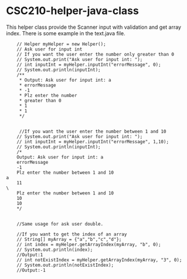 # CSC210-helper-java-class
This helper class provide the Scanner input with validation and get array index.
There is some example in the text.java file.


        // Helper myHelper = new Helper();
        // Ask user for input int
        // If you want the user enter the number only greater than 0
        // System.out.print("Ask user for input int: ");
        // int inputInt = myHelper.inputInt("errorMessage", 0);
        // System.out.println(inputInt);
        /**
         * Output: Ask user for input int: a 
         * errorMessage 
         * -1 
         * Plz enter the number
         * greater than 0 
         * 1 
         * 1
         */


         //If you want the user enter the number between 1 and 10
        // System.out.print("Ask user for input int: ");
        // int inputInt = myHelper.inputInt("errorMessage", 1,10);
        // System.out.println(inputInt);
        /* 
        Output: Ask user for input int: a
        errorMessage
        -1
        Plz enter the number between 1 and 10                                                                                                                                                 a
        11                                                                                                                                                                                    \
        Plz enter the number between 1 and 10
        10
        10 
        */


        //Same usage for ask user double.

        //If you want to get the index of an array
        // String[] myArray = {"a","b","c","d"};
        // int index = myHelper.getArrayIndex(myArray, "b", 0);
        // System.out.println(index);
        //Output:1
        // int notExistIndex = myHelper.getArrayIndex(myArray, "3", 0);
        // System.out.println(notExistIndex);
        //Output:-1
